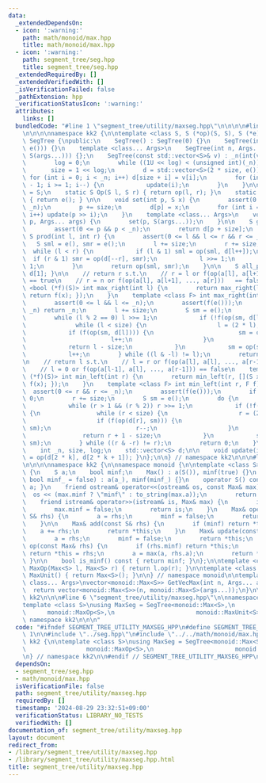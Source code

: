 ```yaml
---
data:
  _extendedDependsOn:
  - icon: ':warning:'
    path: math/monoid/max.hpp
    title: math/monoid/max.hpp
  - icon: ':warning:'
    path: segment_tree/seg.hpp
    title: segment_tree/seg.hpp
  _extendedRequiredBy: []
  _extendedVerifiedWith: []
  _isVerificationFailed: false
  _pathExtension: hpp
  _verificationStatusIcon: ':warning:'
  attributes:
    links: []
  bundledCode: "#line 1 \"segment_tree/utility/maxseg.hpp\"\n\n\n\n#line 1 \"segment_tree/seg.hpp\"\
    \n\n\n\nnamespace kk2 {\n\ntemplate <class S, S (*op)(S, S), S (*e)()> struct\
    \ SegTree {\npublic:\n    SegTree() : SegTree(0) {}\n    SegTree(int n) : SegTree(std::vector<S>(n,\
    \ e())) {}\n    template <class... Args>\n    SegTree(int n, Args... args) : SegTree(std::vector<S>(n,\
    \ S(args...))) {};\n    SegTree(const std::vector<S>& v) : _n(int(v.size())) {\n\
    \        log = 0;\n        while ((1U << log) < (unsigned int)(_n)) log++;\n \
    \       size = 1 << log;\n        d = std::vector<S>(2 * size, e());\n       \
    \ for (int i = 0; i < _n; i++) d[size + i] = v[i];\n        for (int i = size\
    \ - 1; i >= 1; i--) {\n            update(i);\n        }\n    }\n\n    using Monoid\
    \ = S;\n    static S Op(S l, S r) { return op(l, r); }\n    static S MonoidUnit()\
    \ { return e(); } \n\n    void set(int p, S x) {\n        assert(0 <= p && p <\
    \ _n);\n        p += size;\n        d[p] = x;\n        for (int i = 1; i <= log;\
    \ i++) update(p >> i);\n    }\n    template <class... Args>\n    void emplace_set(int\
    \ p, Args... args) {\n        set(p, S(args...));\n    }\n\n    S get(int p) {\n\
    \        assert(0 <= p && p < _n);\n        return d[p + size];\n    }\n\n   \
    \ S prod(int l, int r) {\n        assert(0 <= l && l <= r && r <= _n);\n     \
    \   S sml = e(), smr = e();\n        l += size;\n        r += size;\n\n      \
    \  while (l < r) {\n            if (l & 1) sml = op(sml, d[l++]);\n          \
    \  if (r & 1) smr = op(d[--r], smr);\n            l >>= 1;\n            r >>=\
    \ 1;\n        }\n        return op(sml, smr);\n    }\n\n    S all_prod() { return\
    \ d[1]; }\n\n    // return r s.t.\n    // r = l or f(op(a[l], a[l+1], ..., a[r-1]))\
    \ == true\n    // r = n or f(op(a[l], a[l+1], ..., a[r]))   == false\n    template\
    \ <bool (*f)(S)> int max_right(int l) {\n        return max_right(l, [](S x) {\
    \ return f(x); });\n    }\n    template <class F> int max_right(int l, F f) {\n\
    \        assert(0 <= l && l <= _n);\n        assert(f(e()));\n        if (l ==\
    \ _n) return _n;\n        l += size;\n        S sm = e();\n        do {\n    \
    \        while (l % 2 == 0) l >>= 1;\n            if (!f(op(sm, d[l]))) {\n  \
    \              while (l < size) {\n                    l = (2 * l);\n        \
    \            if (f(op(sm, d[l]))) {\n                        sm = op(sm, d[l]);\n\
    \                        l++;\n                    }\n                }\n    \
    \            return l - size;\n            }\n            sm = op(sm, d[l]);\n\
    \            l++;\n        } while ((l & -l) != l);\n        return _n;\n    }\n\
    \n    // return l s.t.\n    // l = r or f(op(a[l], a[l], ..., a[r-1]))   == true\n\
    \    // l = 0 or f(op(a[l-1], a[l], ..., a[r-1])) == false\n    template <bool\
    \ (*f)(S)> int min_left(int r) {\n        return min_left(r, [](S x) { return\
    \ f(x); });\n    }\n    template <class F> int min_left(int r, F f) {\n      \
    \  assert(0 <= r && r <= _n);\n        assert(f(e()));\n        if (r == 0) return\
    \ 0;\n        r += size;\n        S sm = e();\n        do {\n            r--;\n\
    \            while (r > 1 && (r % 2)) r >>= 1;\n            if (!f(op(d[r], sm)))\
    \ {\n                while (r < size) {\n                    r = (2 * r + 1);\n\
    \                    if (f(op(d[r], sm))) {\n                        sm = op(d[r],\
    \ sm);\n                        r--;\n                    }\n                }\n\
    \                return r + 1 - size;\n            }\n            sm = op(d[r],\
    \ sm);\n        } while ((r & -r) != r);\n        return 0;\n    }\n\nprivate:\n\
    \    int _n, size, log;\n    std::vector<S> d;\n\n    void update(int k) { d[k]\
    \ = op(d[2 * k], d[2 * k + 1]); }\n};\n\n} // namespace kk2\n\n\n#line 1 \"math/monoid/max.hpp\"\
    \n\n\n\nnamespace kk2 {\n\nnamespace monoid {\n\ntemplate <class S>\nstruct Max\
    \ {\n    S a;\n    bool minf;\n    Max() : a(S()), minf(true) {}\n    Max (S a_,\
    \ bool minf_ = false) : a(a_), minf(minf_) {}\n    operator S() const { return\
    \ a; }\n    friend ostream& operator<<(ostream& os, const Max& max) {\n      \
    \  os << (max.minf ? \"minf\" : to_string(max.a));\n        return os;\n    }\n\
    \    friend istream& operator>>(istream& is, Max& max) {\n        is >> max.a;\n\
    \        max.minf = false;\n        return is;\n    }\n    Max& operator=(const\
    \ S& rhs) {\n        a = rhs;\n        minf = false;\n        return *this;\n\
    \    }\n\n    Max& add(const S& rhs) {\n        if (minf) return *this;\n    \
    \    a += rhs;\n        return *this;\n    }\n    Max& update(const S& rhs) {\n\
    \        a = rhs;\n        minf = false;\n        return *this;\n    }\n    Max&\
    \ op(const Max& rhs) {\n        if (rhs.minf) return *this;\n        if (minf)\
    \ return *this = rhs;\n        a = max(a, rhs.a);\n        return *this;\n   \
    \ }\n\n    bool is_minf() const { return minf; }\n};\n\ntemplate <class S>\nMax<S>\
    \ MaxOp(Max<S> l, Max<S> r) { return l.op(r); }\n\ntemplate <class S>\nMax<S>\
    \ MaxUnit() { return Max<S>(); }\n\n} // namespace monoid\n\ntemplate <class S,\
    \ class... Args>\nvector<monoid::Max<S>> GetVecMax(int n, Args... args) {\n  \
    \  return vector<monoid::Max<S>>(n, monoid::Max<S>(args...));\n}\n\n} // namespace\
    \ kk2\n\n\n#line 6 \"segment_tree/utility/maxseg.hpp\"\n\nnamespace kk2 {\n\n\
    template <class S>\nusing MaxSeg = SegTree<monoid::Max<S>,\n                 \
    \      monoid::MaxOp<S>,\n                       monoid::MaxUnit<S>>;\n\n} //\
    \ namespace kk2\n\n\n"
  code: "#ifndef SEGMENT_TREE_UTILITY_MAXSEG_HPP\n#define SEGMENT_TREE_UTILITY_MAXSEG_HPP\
    \ 1\n\n#include \"../seg.hpp\"\n#include \"../../math/monoid/max.hpp\"\n\nnamespace\
    \ kk2 {\n\ntemplate <class S>\nusing MaxSeg = SegTree<monoid::Max<S>,\n      \
    \                 monoid::MaxOp<S>,\n                       monoid::MaxUnit<S>>;\n\
    \n} // namespace kk2\n\n#endif // SEGMENT_TREE_UTILITY_MAXSEG_HPP\n"
  dependsOn:
  - segment_tree/seg.hpp
  - math/monoid/max.hpp
  isVerificationFile: false
  path: segment_tree/utility/maxseg.hpp
  requiredBy: []
  timestamp: '2024-08-29 23:32:51+09:00'
  verificationStatus: LIBRARY_NO_TESTS
  verifiedWith: []
documentation_of: segment_tree/utility/maxseg.hpp
layout: document
redirect_from:
- /library/segment_tree/utility/maxseg.hpp
- /library/segment_tree/utility/maxseg.hpp.html
title: segment_tree/utility/maxseg.hpp
---
```

